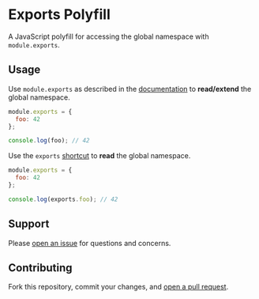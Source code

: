 Exports Polyfill
=======================

A JavaScript polyfill for accessing the global namespace with `module.exports`.

## Usage

Use `module.exports` as described in the [documentation](http://nodejs.org/api/modules.html#modules_module_exports) to **read/extend** the global namespace.

```js
module.exports = {
  foo: 42
};

console.log(foo); // 42
```

Use the `exports` [shortcut](http://nodejs.org/api/modules.html#modules_exports_alias) to **read** the global namespace.

```js
module.exports = {
  foo: 42
};

console.log(exports.foo); // 42
```

## Support

Please [open an issue](https://github.com/fraction/exports-polyfill/issues/new) for questions and concerns.

## Contributing

Fork this repository, commit your changes, and [open a pull request](https://github.com/fraction/exports-polyfill/compare/).
